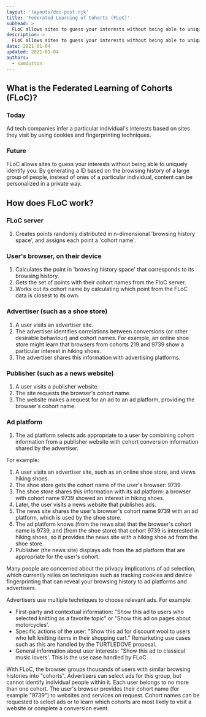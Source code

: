 ```yaml
---
layout: 'layouts/doc-post.njk'
title: 'Federated Learning of Cohorts (FLoC)'
subhead: >
  FLoC allows sites to guess your interests without being able to uniquely identify you.
description: >
  FLoC allows sites to guess your interests without being able to uniquely identify you. By generating a ID based on the browsing history of a large group of people, instead of ones of a particular individual, content can be personalized in a private way.
date: 2021-01-04
updated: 2021-01-04
authors:
  - samdutton
---
```


## What is the Federated Learning of Cohorts (FLoC)?

### Today
Ad tech companies infer a particular individual's interests based on sites they visit by using cookies and fingerprinting techniques.

### Future
FLoC allows sites to guess your interests without being able to uniquely identify you. By generating a ID based on the browsing history of a large group of people, instead of ones of a particular individual, content can be personalized in a private way.

## How does FLoC work?

### FLoC server
1. Creates points randomly distributed in n-dimensional 'browsing history space', and assigns each point a 'cohort name'.


### User's browser, on their device
1. Calculates the point in 'browsing history space' that corresponds to its browsing history.
1. Gets the set of points with their cohort names from the FloC server.
1. Works out its cohort name by calculating which point from the FLoC data is closest to its own.


### Advertiser (such as a shoe store)
1. A user visits an advertiser site.
1. The advertiser identifies correlations between conversions (or other desirable behaviour) and cohort names. For example, an online shoe store might learn that browsers from cohorts 219 and 9739 show a particular interest in hiking shoes.
1. The advertiser shares this information with advertising platforms.


### Publisher (such as a news website)
1. A user visits a publisher website.
1. The site requests the browser's cohort name.
1. The website makes a request for an ad to an ad platform, providing the browser's cohort name.


### Ad platform
1. The ad platform selects ads appropriate to a user by combining cohort information from a publisher website with cohort conversion information shared by the advertiser.

For example:
1. A user visits an advertiser site, such as an online shoe store, and views hiking shoes.
1. The shoe store gets the cohort name of the user's browser: 9739.
1. The shoe store shares this information with its ad platform: a browser with cohort name 9739 showed an interest in hiking shoes.
1. Later, the user visits a news website that publishes ads.
1. The news site shares the user's browser's cohort name 9739 with an ad platform, which is used by the shoe store.
1. The ad platform knows (from the news site) that the browser's cohort name is 9739, and (from the shoe store) that cohort 9739 is interested in hiking shoes, so it provides the news site with a hiking shoe ad from the shoe store.
1. Publisher (the news site) displays ads from the ad platform that are appropriate for the user's cohort.

Many people are concerned about the privacy implications of ad selection, which currently relies on techniques such as tracking cookies and device fingerprinting that can reveal your browsing history to ad platforms and advertisers.

Advertisers use multiple techniques to choose relevant ads. For example:
* First-party and contextual information: "Show this ad to users who selected knitting as a favorite topic" or "Show this ad on pages about motorcycles'.
* Specific actions of the user: "Show this ad for discount wool to users who left knitting items in their shopping cart." Remarketing use cases such as this are handled by the TURTLEDOVE proposal.
* General information about user interests: "Show this ad to classical music lovers'. This is the use case handled by FLoC.

With FLoC, the browser groups thousands of users with similar browsing histories into "cohorts". Advertisers can select ads for this group, but cannot identify individual people within it. Each user belongs to no more than one cohort. The user's browser provides their cohort name (for example "9739") to websites and services on request. Cohort names can be requested to select ads or to learn which cohorts are most likely to visit a website or complete a conversion event.

